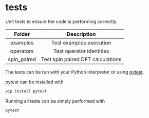 # tests

Unit tests to ensure the code is performing correctly.

| Folder      | Description |
| :---------: | :---------: |
| examples    | Test examples execution |
| operators   | Test operator identities |
| spin_paired | Test spin paired DFT calculations |

The tests can be run with your Python interpreter or using [pytest](https://docs.pytest.org).

pytest can be installed with

```bash
pip install pytest
```

Running all tests can be simply performed with

```bash
pytest
```
